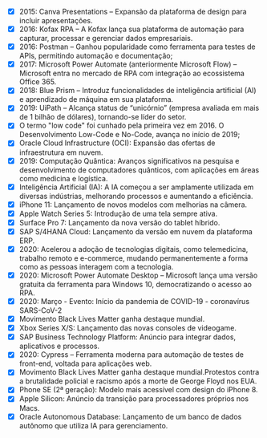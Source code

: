 - [x] 2015: Canva Presentations – Expansão da plataforma de design para incluir apresentações.
- [x] 2016: Kofax RPA – A Kofax lança sua plataforma de automação para capturar, processar e gerenciar dados empresariais.
- [x] 2016: Postman – Ganhou popularidade como ferramenta para testes de APIs, permitindo automação e documentação;
- [x] 2017: Microsoft Power Automate (anteriormente Microsoft Flow) – Microsoft entra no mercado de RPA com integração ao ecossistema Office 365.
- [x] 2018: Blue Prism – Introduz funcionalidades de inteligência artificial (AI) e aprendizado de máquina em sua plataforma.
- [x] 2019: UiPath – Alcança status de “unicórnio” (empresa avaliada em mais de 1 bilhão de dólares), tornando-se líder do setor.
- [x] O termo "low code" foi cunhado pela primeira vez em 2016. O Desenvolvimento Low-Code e No-Code, avança no início de 2019;
- [x] Oracle Cloud Infrastructure (OCI): Expansão das ofertas de infraestrutura em nuvem.
- [x] 2019: Computação Quântica: Avanços significativos na pesquisa e desenvolvimento de computadores quânticos, com aplicações em áreas como medicina e logística.
- [x] Inteligência Artificial (IA): A IA começou a ser amplamente utilizada em diversas indústrias, melhorando processos e aumentando a eficiência.
- [x] iPhone 11: Lançamento de novos modelos com melhorias na câmera.
- [x] Apple Watch Series 5: Introdução de uma tela sempre ativa.
- [x] Surface Pro 7: Lançamento da nova versão do tablet híbrido.
- [x] SAP S/4HANA Cloud: Lançamento da versão em nuvem da plataforma ERP.
- [x] 2020: Acelerou a adoção de tecnologias digitais, como telemedicina, trabalho remoto e e-commerce, mudando permanentemente a forma como as pessoas interagem com a tecnologia.
- [x] 2020: Microsoft Power Automate Desktop – Microsoft lança uma versão gratuita da ferramenta para Windows 10, democratizando o acesso ao RPA.
- [x] 2020: Março - Evento: Início da pandemia de COVID-19 - coronavírus SARS-CoV-2
- [x] Movimento Black Lives Matter ganha destaque mundial.
- [x] Xbox Series X/S: Lançamento das novas consoles de videogame.
- [x] SAP Business Technology Platform: Anúncio para integrar dados, aplicativos e processos.
- [x] 2020: Cypress – Ferramenta moderna para automação de testes de front-end, voltada para aplicações web.
- [x] Movimento Black Lives Matter ganha destaque mundial.Protestos contra a brutalidade policial e racismo após a morte de George Floyd nos EUA.
- [x] Phone SE (2ª geração): Modelo mais acessível com design do iPhone 8.
- [x] Apple Silicon: Anúncio da transição para processadores próprios nos Macs.
- [x] Oracle Autonomous Database: Lançamento de um banco de dados autônomo que utiliza IA para gerenciamento.